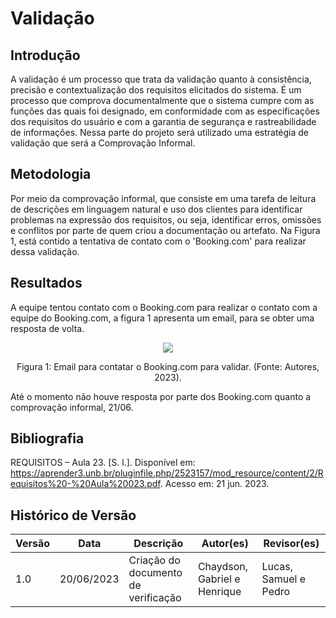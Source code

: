 # Validação

## Introdução

A validação é um processo que trata da validação quanto à consistência, precisão e contextualização dos requisitos elicitados do sistema.
É um processo que comprova documentalmente que o sistema cumpre com as funções das quais foi designado, em conformidade com as especificações dos requisitos do usuário e com a garantia de segurança e rastreabilidade de informações. Nessa parte do projeto será utilizado uma estratégia de validação que será a Comprovação Informal.

## Metodologia

Por meio da comprovação informal, que consiste em uma tarefa de leitura de descrições em linguagem natural e uso dos clientes para identificar problemas na expressão dos requisitos, ou seja, identificar erros, omissões e conflitos por parte de quem criou a documentação ou artefato. Na Figura 1, está contido a tentativa de contato com o 'Booking.com' para realizar dessa validação.

## Resultados

A equipe tentou contato com o Booking.com para realizar o contato com a equipe do Booking.com, a figura 1 apresenta um email, para se obter uma resposta de volta.

<center>
<img src="../../../images/imagemValidacao.png">
</center>
<div style="text-align: center">
<p> Figura 1: Email para contatar o Booking.com para validar. (Fonte: Autores, 2023). </p>
</div>

Até o momento não houve resposta por parte dos Booking.com quanto a comprovação informal, 21/06.

## Bibliografia

REQUISITOS – Aula 23. [S. l.]. Disponível em: https://aprender3.unb.br/pluginfile.php/2523157/mod_resource/content/2/Requisitos%20-%20Aula%20023.pdf. Acesso em: 21 jun. 2023.

## Histórico de Versão

| Versão | Data       | Descrição                             | Autor(es)                    | Revisor(es)           |
| ------- | ---------- | --------------------------------------- | ---------------------------- | --------------------- |
| 1.0     | 20/06/2023 | Criação do documento de verificação | Chaydson, Gabriel e Henrique | Lucas, Samuel e Pedro |
